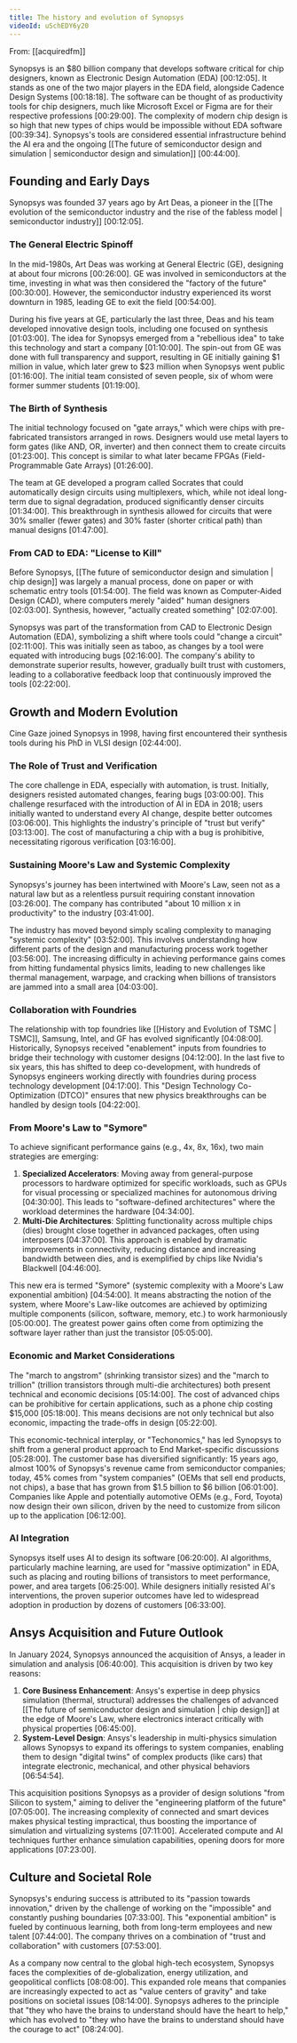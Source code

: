 ```yaml
---
title: The history and evolution of Synopsys
videoId: uSchEDY6y20
---
```


From: [[acquiredfm]] <br/> 

Synopsys is an $80 billion company that develops software critical for chip designers, known as Electronic Design Automation (EDA) <a class="yt-timestamp" data-t="00:12:05">[00:12:05]</a>. It stands as one of the two major players in the EDA field, alongside Cadence Design Systems <a class="yt-timestamp" data-t="00:18:18">[00:18:18]</a>. The software can be thought of as productivity tools for chip designers, much like Microsoft Excel or Figma are for their respective professions <a class="yt-timestamp" data-t="00:29:00">[00:29:00]</a>. The complexity of modern chip design is so high that new types of chips would be impossible without EDA software <a class="yt-timestamp" data-t="00:39:34">[00:39:34]</a>. Synopsys's tools are considered essential infrastructure behind the AI era and the ongoing [[The future of semiconductor design and simulation | semiconductor design and simulation]] <a class="yt-timestamp" data-t="00:44:00">[00:44:00]</a>.

## Founding and Early Days

Synopsys was founded 37 years ago by Art Deas, a pioneer in the [[The evolution of the semiconductor industry and the rise of the fabless model | semiconductor industry]] <a class="yt-timestamp" data-t="00:12:05">[00:12:05]</a>.

### The General Electric Spinoff
In the mid-1980s, Art Deas was working at General Electric (GE), designing at about four microns <a class="yt-timestamp" data-t="00:26:00">[00:26:00]</a>. GE was involved in semiconductors at the time, investing in what was then considered the "factory of the future" <a class="yt-timestamp" data-t="00:30:00">[00:30:00]</a>. However, the semiconductor industry experienced its worst downturn in 1985, leading GE to exit the field <a class="yt-timestamp" data-t="00:54:00">[00:54:00]</a>.

During his five years at GE, particularly the last three, Deas and his team developed innovative design tools, including one focused on synthesis <a class="yt-timestamp" data-t="01:03:00">[01:03:00]</a>. The idea for Synopsys emerged from a "rebellious idea" to take this technology and start a company <a class="yt-timestamp" data-t="01:10:00">[01:10:00]</a>. The spin-out from GE was done with full transparency and support, resulting in GE initially gaining $1 million in value, which later grew to $23 million when Synopsys went public <a class="yt-timestamp" data-t="01:16:00">[01:16:00]</a>. The initial team consisted of seven people, six of whom were former summer students <a class="yt-timestamp" data-t="01:19:00">[01:19:00]</a>.

### The Birth of Synthesis
The initial technology focused on "gate arrays," which were chips with pre-fabricated transistors arranged in rows. Designers would use metal layers to form gates (like AND, OR, inverter) and then connect them to create circuits <a class="yt-timestamp" data-t="01:23:00">[01:23:00]</a>. This concept is similar to what later became FPGAs (Field-Programmable Gate Arrays) <a class="yt-timestamp" data-t="01:26:00">[01:26:00]</a>.

The team at GE developed a program called Socrates that could automatically design circuits using multiplexers, which, while not ideal long-term due to signal degradation, produced significantly denser circuits <a class="yt-timestamp" data-t="01:34:00">[01:34:00]</a>. This breakthrough in synthesis allowed for circuits that were 30% smaller (fewer gates) and 30% faster (shorter critical path) than manual designs <a class="yt-timestamp" data-t="01:47:00">[01:47:00]</a>.

### From CAD to EDA: "License to Kill"
Before Synopsys, [[The future of semiconductor design and simulation | chip design]] was largely a manual process, done on paper or with schematic entry tools <a class="yt-timestamp" data-t="01:54:00">[01:54:00]</a>. The field was known as Computer-Aided Design (CAD), where computers merely "aided" human designers <a class="yt-timestamp" data-t="02:03:00">[02:03:00]</a>. Synthesis, however, "actually created something" <a class="yt-timestamp" data-t="02:07:00">[02:07:00]</a>.

Synopsys was part of the transformation from CAD to Electronic Design Automation (EDA), symbolizing a shift where tools could "change a circuit" <a class="yt-timestamp" data-t="02:11:00">[02:11:00]</a>. This was initially seen as taboo, as changes by a tool were equated with introducing bugs <a class="yt-timestamp" data-t="02:16:00">[02:16:00]</a>. The company's ability to demonstrate superior results, however, gradually built trust with customers, leading to a collaborative feedback loop that continuously improved the tools <a class="yt-timestamp" data-t="02:22:00">[02:22:00]</a>.

## Growth and Modern Evolution

Cine Gaze joined Synopsys in 1998, having first encountered their synthesis tools during his PhD in VLSI design <a class="yt-timestamp" data-t="02:44:00">[02:44:00]</a>.

### The Role of Trust and Verification
The core challenge in EDA, especially with automation, is trust. Initially, designers resisted automated changes, fearing bugs <a class="yt-timestamp" data-t="03:00:00">[03:00:00]</a>. This challenge resurfaced with the introduction of AI in EDA in 2018; users initially wanted to understand every AI change, despite better outcomes <a class="yt-timestamp" data-t="03:06:00">[03:06:00]</a>. This highlights the industry's principle of "trust but verify" <a class="yt-timestamp" data-t="03:13:00">[03:13:00]</a>. The cost of manufacturing a chip with a bug is prohibitive, necessitating rigorous verification <a class="yt-timestamp" data-t="03:16:00">[03:16:00]</a>.

### Sustaining Moore's Law and Systemic Complexity
Synopsys's journey has been intertwined with Moore's Law, seen not as a natural law but as a relentless pursuit requiring constant innovation <a class="yt-timestamp" data-t="03:26:00">[03:26:00]</a>. The company has contributed "about 10 million x in productivity" to the industry <a class="yt-timestamp" data-t="03:41:00">[03:41:00]</a>.

The industry has moved beyond simply scaling complexity to managing "systemic complexity" <a class="yt-timestamp" data-t="03:52:00">[03:52:00]</a>. This involves understanding how different parts of the design and manufacturing process work together <a class="yt-timestamp" data-t="03:56:00">[03:56:00]</a>. The increasing difficulty in achieving performance gains comes from hitting fundamental physics limits, leading to new challenges like thermal management, warpage, and cracking when billions of transistors are jammed into a small area <a class="yt-timestamp" data-t="04:03:00">[04:03:00]</a>.

### Collaboration with Foundries
The relationship with top foundries like [[History and Evolution of TSMC | TSMC]], Samsung, Intel, and GF has evolved significantly <a class="yt-timestamp" data-t="04:08:00">[04:08:00]</a>. Historically, Synopsys received "enablement" inputs from foundries to bridge their technology with customer designs <a class="yt-timestamp" data-t="04:12:00">[04:12:00]</a>. In the last five to six years, this has shifted to deep co-development, with hundreds of Synopsys engineers working directly with foundries during process technology development <a class="yt-timestamp" data-t="04:17:00">[04:17:00]</a>. This "Design Technology Co-Optimization (DTCO)" ensures that new physics breakthroughs can be handled by design tools <a class="yt-timestamp" data-t="04:22:00">[04:22:00]</a>.

### From Moore's Law to "Symore"
To achieve significant performance gains (e.g., 4x, 8x, 16x), two main strategies are emerging:
1.  **Specialized Accelerators**: Moving away from general-purpose processors to hardware optimized for specific workloads, such as GPUs for visual processing or specialized machines for autonomous driving <a class="yt-timestamp" data-t="04:30:00">[04:30:00]</a>. This leads to "software-defined architectures" where the workload determines the hardware <a class="yt-timestamp" data-t="04:34:00">[04:34:00]</a>.
2.  **Multi-Die Architectures**: Splitting functionality across multiple chips (dies) brought close together in advanced packages, often using interposers <a class="yt-timestamp" data-t="04:37:00">[04:37:00]</a>. This approach is enabled by dramatic improvements in connectivity, reducing distance and increasing bandwidth between dies, and is exemplified by chips like Nvidia's Blackwell <a class="yt-timestamp" data-t="04:46:00">[04:46:00]</a>.

This new era is termed "Symore" (systemic complexity with a Moore's Law exponential ambition) <a class="yt-timestamp" data-t="04:54:00">[04:54:00]</a>. It means abstracting the notion of the system, where Moore's Law-like outcomes are achieved by optimizing multiple components (silicon, software, memory, etc.) to work harmoniously <a class="yt-timestamp" data-t="05:00:00">[05:00:00]</a>. The greatest power gains often come from optimizing the software layer rather than just the transistor <a class="yt-timestamp" data-t="05:05:00">[05:05:00]</a>.

### Economic and Market Considerations
The "march to angstrom" (shrinking transistor sizes) and the "march to trillion" (trillion transistors through multi-die architectures) both present technical and economic decisions <a class="yt-timestamp" data-t="05:14:00">[05:14:00]</a>. The cost of advanced chips can be prohibitive for certain applications, such as a phone chip costing $15,000 <a class="yt-timestamp" data-t="05:18:00">[05:18:00]</a>. This means decisions are not only technical but also economic, impacting the trade-offs in design <a class="yt-timestamp" data-t="05:22:00">[05:22:00]</a>.

This economic-technical interplay, or "Techonomics," has led Synopsys to shift from a general product approach to End Market-specific discussions <a class="yt-timestamp" data-t="05:28:00">[05:28:00]</a>. The customer base has diversified significantly: 15 years ago, almost 100% of Synopsys's revenue came from semiconductor companies; today, 45% comes from "system companies" (OEMs that sell end products, not chips), a base that has grown from $1.5 billion to $6 billion <a class="yt-timestamp" data-t="06:01:00">[06:01:00]</a>. Companies like Apple and potentially automotive OEMs (e.g., Ford, Toyota) now design their own silicon, driven by the need to customize from silicon up to the application <a class="yt-timestamp" data-t="06:12:00">[06:12:00]</a>.

### AI Integration
Synopsys itself uses AI to design its software <a class="yt-timestamp" data-t="06:20:00">[06:20:00]</a>. AI algorithms, particularly machine learning, are used for "massive optimization" in EDA, such as placing and routing billions of transistors to meet performance, power, and area targets <a class="yt-timestamp" data-t="06:25:00">[06:25:00]</a>. While designers initially resisted AI's interventions, the proven superior outcomes have led to widespread adoption in production by dozens of customers <a class="yt-timestamp" data-t="06:33:00">[06:33:00]</a>.

## Ansys Acquisition and Future Outlook
In January 2024, Synopsys announced the acquisition of Ansys, a leader in simulation and analysis <a class="yt-timestamp" data-t="06:40:00">[06:40:00]</a>. This acquisition is driven by two key reasons:
1.  **Core Business Enhancement**: Ansys's expertise in deep physics simulation (thermal, structural) addresses the challenges of advanced [[The future of semiconductor design and simulation | chip design]] at the edge of Moore's Law, where electronics interact critically with physical properties <a class="yt-timestamp" data-t="06:45:00">[06:45:00]</a>.
2.  **System-Level Design**: Ansys's leadership in multi-physics simulation allows Synopsys to expand its offerings to system companies, enabling them to design "digital twins" of complex products (like cars) that integrate electronic, mechanical, and other physical behaviors <a class="yt-timestamp" data-t="06:54:00">[06:54:54]</a>.

This acquisition positions Synopsys as a provider of design solutions "from Silicon to system," aiming to deliver the "engineering platform of the future" <a class="yt-timestamp" data-t="07:05:00">[07:05:00]</a>. The increasing complexity of connected and smart devices makes physical testing impractical, thus boosting the importance of simulation and virtualizing systems <a class="yt-timestamp" data-t="07:11:00">[07:11:00]</a>. Accelerated compute and AI techniques further enhance simulation capabilities, opening doors for more applications <a class="yt-timestamp" data-t="07:23:00">[07:23:00]</a>.

## Culture and Societal Role
Synopsys's enduring success is attributed to its "passion towards innovation," driven by the challenge of working on the "impossible" and constantly pushing boundaries <a class="yt-timestamp" data-t="07:33:00">[07:33:00]</a>. This "exponential ambition" is fueled by continuous learning, both from long-term employees and new talent <a class="yt-timestamp" data-t="07:44:00">[07:44:00]</a>. The company thrives on a combination of "trust and collaboration" with customers <a class="yt-timestamp" data-t="07:53:00">[07:53:00]</a>.

As a company now central to the global high-tech ecosystem, Synopsys faces the complexities of de-globalization, energy utilization, and geopolitical conflicts <a class="yt-timestamp" data-t="08:08:00">[08:08:00]</a>. This expanded role means that companies are increasingly expected to act as "value centers of gravity" and take positions on societal issues <a class="yt-timestamp" data-t="08:14:00">[08:14:00]</a>. Synopsys adheres to the principle that "they who have the brains to understand should have the heart to help," which has evolved to "they who have the brains to understand should have the courage to act" <a class="yt-timestamp" data-t="08:24:00">[08:24:00]</a>.